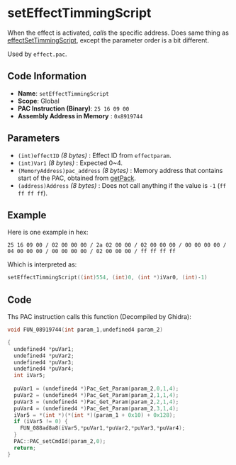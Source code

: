 # setEffectTimmingScript

When the effect is activated, *call*s the specific address. Does same thing as [effectSetTimmingScript](./effectsettimmingscript.md), except the parameter order is a bit different.

Used by `effect.pac`.

## Code Information

- **Name**: `setEffectTimmingScript`
- **Scope**: Global
- **PAC Instruction (Binary)**: `25 16 09 00`
- **Assembly Address in Memory** : `0x8919744`

## Parameters

- `(int)effectID` *(8 bytes)* : Effect ID from `effectparam`.
- `(int)Var1` *(8 bytes)* : Expected 0~4.
- `(MemoryAddress)pac_address` *(8 bytes)* : Memory address that contains start of the PAC, obtained from [getPack](./getpack_25100600.md).
- `(address)Address` *(8 bytes)* : Does not call anything if the value is `-1` (`ff ff ff ff`).

## Example

Here is one example in hex:

```25 16 09 00 / 02 00 00 00 / 2a 02 00 00 / 02 00 00 00 / 00 00 00 00 / 04 00 00 00 / 00 00 00 00 / 02 00 00 00 / ff ff ff ff```

Which is interpreted as:

```c
setEffectTimmingScript((int)554, (int)0, (int *)iVar0, (int)-1)
```

## Code

Ths PAC instruction calls this function (Decompiled by Ghidra):

```c
void FUN_08919744(int param_1,undefined4 param_2)

{
  undefined4 *puVar1;
  undefined4 *puVar2;
  undefined4 *puVar3;
  undefined4 *puVar4;
  int iVar5;
  
  puVar1 = (undefined4 *)Pac_Get_Param(param_2,0,1,4);
  puVar2 = (undefined4 *)Pac_Get_Param(param_2,1,1,4);
  puVar3 = (undefined4 *)Pac_Get_Param(param_2,2,1,4);
  puVar4 = (undefined4 *)Pac_Get_Param(param_2,3,1,4);
  iVar5 = *(int *)(*(int *)(param_1 + 0x10) + 0x128);
  if (iVar5 != 0) {
    FUN_088ad8a8(iVar5,*puVar1,*puVar2,*puVar3,*puVar4);
  }
  PAC::PAC_setCmdId(param_2,0);
  return;
}
```

